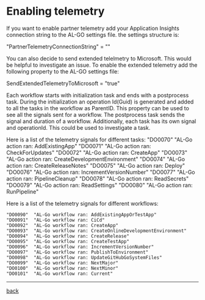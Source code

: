# Enabling telemetry 

If you want to enable partner telemetry add your Application Insights connection string to the AL-GO settings file. the settings structure is:

"PartnerTelemetryConnectionString" = "<connection string to your Application Insights>"

You can also decide to send extended telelmetry to Microsoft. This would be helpful to investigate an issue. To enable the extended telemetry add the following property to the AL-GO settings file:

SendExtendedTelemetryToMicrosoft = "true"

Each workflow starts with initialization task and ends with a postprocess task. During the initialization an operation Id(Guid) is generated and added to all the tasks in the workflow as ParentID. This property can be used to see all the signals sent for a workflow. The postprocess task sends the signal and duration of a workflow. Additionally, each task has its own signal and operationId. This could be used to investigate a task. 

Here is a list of the telemetry signals for different tasks:
    "DO0070"  "AL-Go action ran: AddExistingApp"
    "DO0071"  "AL-Go action ran: CheckForUpdates"
    "DO0072"  "AL-Go action ran: CreateApp"
    "DO0073"  "AL-Go action ran: CreateDevelopmentEnvironment"
    "DO0074"  "AL-Go action ran: CreateReleaseNotes"
    "DO0075"  "AL-Go action ran: Deploy"
    "DO0076"  "AL-Go action ran: IncrementVersionNumber"
    "DO0077"  "AL-Go action ran: PipelineCleanup"
    "DO0078"  "AL-Go action ran: ReadSecrets"
    "DO0079"  "AL-Go action ran: ReadSettings"
    "DO0080"  "AL-Go action ran: RunPipeline"

Here is a list of the telemetry signals for different workflows:

    "DO0090"  "AL-Go workflow ran: AddExistingAppOrTestApp"
    "DO0091"  "AL-Go workflow ran: CiCd"
    "DO0092"  "AL-Go workflow ran: CreateApp"
    "DO0093"  "AL-Go workflow ran: CreateOnlineDevelopmentEnvironment"
    "DO0094"  "AL-Go workflow ran: CreateRelease"
    "DO0095"  "AL-Go workflow ran: CreateTestApp"
    "DO0096"  "AL-Go workflow ran: IncrementVersionNumber"
    "DO0097"  "AL-Go workflow ran: PublishToEnvironment"
    "DO0098"  "AL-Go workflow ran: UpdateGitHubGoSystemFiles"
    "DO0099"  "AL-Go workflow ran: NextMajor"
    "DO0100"  "AL-Go workflow ran: NextMinor"
    "DO0101"  "AL-Go workflow ran: Current"

---
[back](/README.md)
